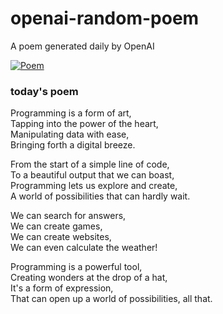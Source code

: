 
# openai-random-poem
 A poem generated daily by OpenAI

[![Poem](https://github.com/fbiego/openai-random-poem/actions/workflows/main.yml/badge.svg)](https://github.com/fbiego/openai-random-poem/actions/workflows/main.yml)

### today's poem  
  
Programming is a form of art,  
Tapping into the power of the heart,  
Manipulating data with ease,  
Bringing forth a digital breeze.  
  
From the start of a simple line of code,  
To a beautiful output that we can boast,  
Programming lets us explore and create,  
A world of possibilities that can hardly wait.  
  
We can search for answers,  
We can create games,  
We can create websites,  
We can even calculate the weather!  
  
Programming is a powerful tool,  
Creating wonders at the drop of a hat,  
It's a form of expression,  
That can open up a world of possibilities, all that.